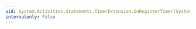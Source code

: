 ```yaml
---
uid: System.Activities.Statements.TimerExtension.OnRegisterTimer(System.TimeSpan,System.Activities.Bookmark)
internalonly: False
---
```

